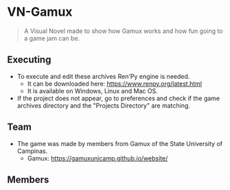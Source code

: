 # VN-Gamux
> A Visual Novel made to show how Gamux works and how fun going to a game jam can be.

## Executing
- To execute and edit these archives Ren'Py engine is needed.
  - It can be downloaded here: https://www.renpy.org/latest.html
  - It is available on Windows, Linux and Mac OS.
- If the project does not appear, go to preferences and check if the game archives directory and the "Projects Directory" are matching.

## Team
- The game was made by members from Gamux of the State University of Campinas.
  - Gamux: https://gamuxunicamp.github.io/website/
  
## Members



